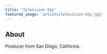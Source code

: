 ```yaml
---
title: 'Television Sky'
featured_image: 'artists/television-sky.jpg'
---
```


## About

Producer from San Diego, California.
